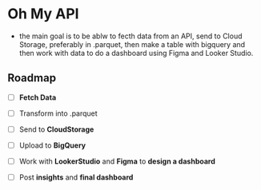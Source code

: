 
# Oh My API

- the main goal is to be ablw to fecth data from an API, send to Cloud Storage, preferably in .parquet, then make a table with bigquery and then work with data to do a dashboard using Figma and Looker Studio.

## Roadmap

- [ ]   **Fetch Data**
- [ ]   Transform into .parquet
- [ ]   Send to **CloudStorage**
- [ ]   Upload to **BigQuery**
- [ ]   Work with **LookerStudio** and **Figma** to **design a dashboard**
- [ ]   Post **insights** and **final dashboard**

